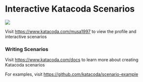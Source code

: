 # Interactive Katacoda Scenarios

[![](http://shields.katacoda.com/katacoda/musa1997/count.svg)](https://www.katacoda.com/musa1997 "Get your profile on Katacoda.com")

Visit https://www.katacoda.com/musa1997 to view the profile and interactive scenarios

### Writing Scenarios
Visit https://www.katacoda.com/docs to learn more about creating Katacoda scenarios

For examples, visit https://github.com/katacoda/scenario-example
